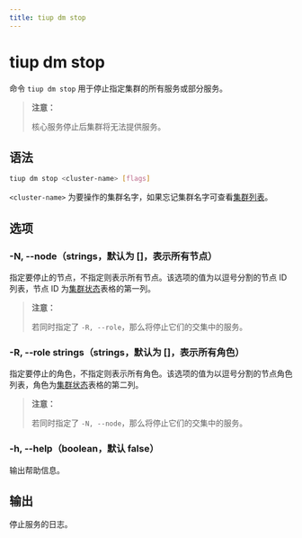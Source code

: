 ```yaml
---
title: tiup dm stop
---
```


# tiup dm stop

命令 `tiup dm stop` 用于停止指定集群的所有服务或部分服务。

> **注意：**
> 
> 核心服务停止后集群将无法提供服务。

## 语法

```sh
tiup dm stop <cluster-name> [flags]
```

`<cluster-name>` 为要操作的集群名字，如果忘记集群名字可查看[集群列表](/tiup/tiup-component-dm-list.md)。

## 选项

### -N, --node（strings，默认为 []，表示所有节点）

指定要停止的节点，不指定则表示所有节点。该选项的值为以逗号分割的节点 ID 列表，节点 ID 为[集群状态](/tiup/tiup-component-dm-display.md)表格的第一列。

> **注意：**
> 
> 若同时指定了 `-R, --role`，那么将停止它们的交集中的服务。

### -R, --role strings（strings，默认为 []，表示所有角色）

指定要停止的角色，不指定则表示所有角色。该选项的值为以逗号分割的节点角色列表，角色为[集群状态](/tiup/tiup-component-dm-display.md)表格的第二列。

> **注意：**
> 
> 若同时指定了 `-N, --node`，那么将停止它们的交集中的服务。

### -h, --help（boolean，默认 false）

输出帮助信息。

## 输出

停止服务的日志。